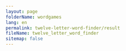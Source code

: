 ```yaml
---
layout: page
folderName: wordgames
lang: en
permalink: twelve-letter-word-finder/result
fileName: twelve_letter_word_finder
sitemap: false
---
```

